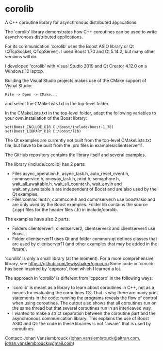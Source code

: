 # corolib
 A C++ coroutine library for asynchronous distributed applications

The 'corolib' library demonstrates how C++ coroutines can be used to write asynchronous distributed applications.

For its communication 'corolib' uses the Boost ASIO library or Qt (QTcpSocket, QTcpServer). I used Boost 1.70 and Qt 5.14.2, but many other versions will do.

I developed 'corolib' with Visual Studio 2019 and Qt Creator 4.12.0 on a Windows 10 laptop.

Building the Visual Studio projects makes use of the CMake support of Visual Studio:

	File -> Open -> CMake...
	
and select the CMakeLists.txt in the top-level folder.

In the CMakeLists.txt in the top-level folder, adapt the following variables to your own installation of the Boost library:

	set(Boost_INCLUDE_DIR C:/Boost/include/boost-1_70)
	set(Boost_LIBRARY_DIR C:/Boost/lib)
	
The Qt examples are currently not built from the top-level CMakeLists.txt file, but have to be built from the .pro files in examples/clientserver11.

The GitHub repository contains the library itself and several examples.

The library (include/corolib) has 2 parts:
* Files async_operation.h, async_task.h, auto_reset_event.h, commservice.h, oneway_task.h, print.h, semaphore.h, wait_all_awaitable.h, wait_all_counter.h, wait_any.h and wait_any_awaitable.h are independent of Boost and are also used by the Qt examples.
* Files commclient.h, commcore.h and commserver.h use boost/asio and are only used by the Boost examples.
Folder lib contains the source (.cpp) files for the header files (.h) in include/corolib.

The examples have also 2 parts:
* Folders clientserver1, clientserver2, clientserver3 and clientserver4 use Boost.
* Folder clientserver11 uses Qt and folder common-qt defines classes that are used by clientserver11 (and other examples that may be added in the future).

'corolib' is only a small library (at the moment).
For a more comprehensive library, see https://github.com/lewissbaker/cppcoro
Some code in 'corolib' has been inspired by 'cppcoro', from which I learned a lot.

The approach in 'corolib' is different from 'cppcoro' in the following ways:
* 'corolib' is meant as a library to learn about coroutines in C++, not as a means for evaluating the coroutines TS.
That is why there are many print statements in the code: running the programs reveals the flow of control when using coroutines.
The output also shows that all coroutines run on the same thread but that several coroutines run in an interleaved way.
* I wanted to make a strict separation between the coroutine part and the asynchronous communication library.
This explains the use of Boost ASIO and Qt: the code in these libraries is not "aware" that is used by coroutines.

Contact: Johan Vanslembrouck (johan.vanslembrouck@altran.com, johan.vanslembrouck@gmail.com)
